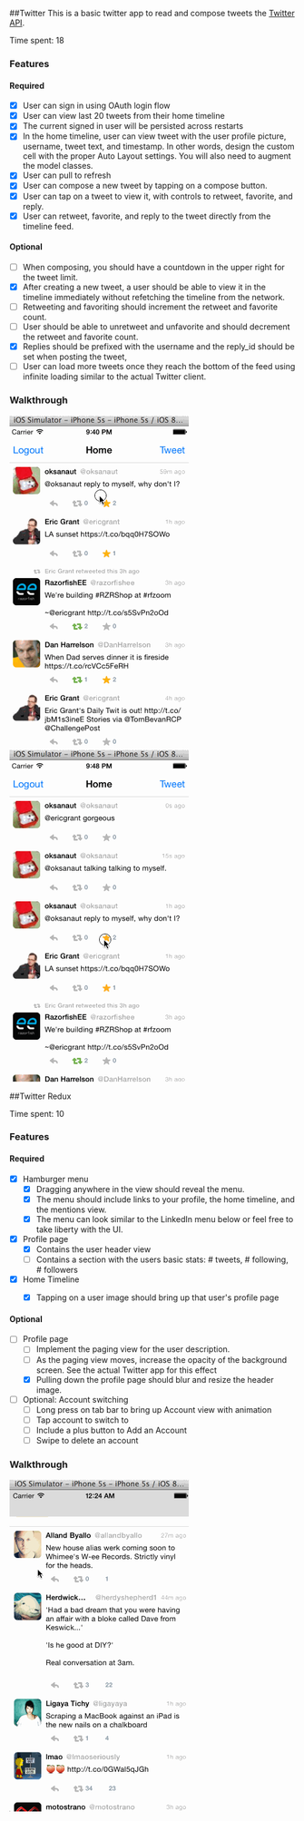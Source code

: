 ##Twitter
This is a basic twitter app to read and compose tweets the [Twitter API](https://apps.twitter.com/).

Time spent: 18

### Features

#### Required

- [X] User can sign in using OAuth login flow
- [X] User can view last 20 tweets from their home timeline
- [X] The current signed in user will be persisted across restarts
- [X] In the home timeline, user can view tweet with the user profile picture, username, tweet text, and timestamp.  In other words, design the custom cell with the proper Auto Layout settings.  You will also need to augment the model classes.
- [X] User can pull to refresh
- [X] User can compose a new tweet by tapping on a compose button.
- [X] User can tap on a tweet to view it, with controls to retweet, favorite, and reply.
- [X] User can retweet, favorite, and reply to the tweet directly from the timeline feed.

#### Optional

- [ ] When composing, you should have a countdown in the upper right for the tweet limit.
- [X] After creating a new tweet, a user should be able to view it in the timeline immediately without refetching the timeline from the network.
- [ ] Retweeting and favoriting should increment the retweet and favorite count.
- [ ] User should be able to unretweet and unfavorite and should decrement the retweet and favorite count.
- [X] Replies should be prefixed with the username and the reply_id should be set when posting the tweet,
- [ ] User can load more tweets once they reach the bottom of the feed using infinite loading similar to the actual Twitter client.

### Walkthrough
![walkthrough](https://raw.githubusercontent.com/oksanaut/Twitter/master/walkthrough.gif)
![walkthrough](https://raw.githubusercontent.com/oksanaut/Twitter/master/walkthrough3.gif)


##Twitter Redux

Time spent: 10


### Features

#### Required
- [X] Hamburger menu
  - [X] Dragging anywhere in the view should reveal the menu.
  - [X] The menu should include links to your profile, the home timeline, and the mentions view.
  - [X] The menu can look similar to the LinkedIn menu below or feel free to take liberty with the UI.
- [X] Profile page
  - [X] Contains the user header view
  - [ ] Contains a section with the users basic stats: # tweets, # following, # followers
- [X] Home Timeline
  - [X] Tapping on a user image should bring up that user's profile page


#### Optional
- [ ] Profile page
  - [ ] Implement the paging view for the user description.
  - [ ] As the paging view moves, increase the opacity of the background screen. See the actual Twitter app for this effect
  - [X] Pulling down the profile page should blur and resize the header image.
- [ ] Optional: Account switching
  - [ ] Long press on tab bar to bring up Account view with animation
  - [ ] Tap account to switch to
  - [ ] Include a plus button to Add an Account
  - [ ] Swipe to delete an account

### Walkthrough
![walkthrough](https://raw.githubusercontent.com/oksanaut/Twitter/master/walkthrough4.gif)
